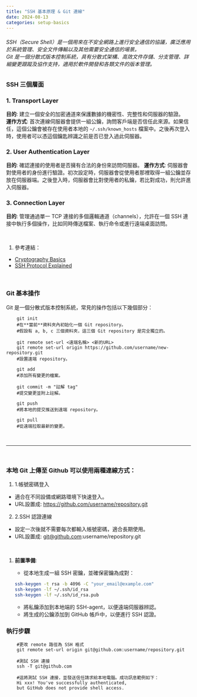 ```yaml
---
title: "SSH 基本原理 & Git 連線"
date: 2024-08-13
categories: setup-basics
---
```



###### SSH（Secure Shell）是一個用來在不安全網路上進行安全通信的協議，廣泛應用於系統管理、安全文件傳輸以及其他需要安全通信的場景。<br>Git 是一個分散式版本控制系統，具有分散式架構、高效文件存儲、分支管理、詳細變更跟蹤及協作支持，適用於軟件開發和各類文件的版本管理。


### SSH 三個層面

### 1. Transport Layer
**目的**: 建立一個安全的加密通道來保護數據的機密性、完整性和伺服器的驗證。  
**運作方式**: 首次連線伺服器會提供一組公鑰，詢問客戶端是否信任此來源。如果信任，這個公鑰會被存在使用者本地的 `~/.ssh/known_hosts` 檔案中。之後再次登入時，使用者可以憑這個鑰匙辨識之前是否已登入過此伺服器。  

### 2. User Authentication Layer
**目的**: 確認連接的使用者是否擁有合法的身份來訪問伺服器。
**運作方式**: 伺服器會對使用者的身份進行驗證。初次設定時，伺服器會從使用者那裡取得一組公鑰並存放在伺服器端。之後登入時，伺服器會比對使用者的私鑰，若比對成功，則允許進入伺服器。

### 3. Connection Layer
**目的**: 管理通過單一 TCP 連接的多個邏輯通道（channels），允許在一個 SSH 連接中執行多個操作，比如同時傳送檔案、執行命令或進行遠端桌面訪問。

<br>

1. 參考連結：
 - [Cryptography Basics](https://www.youtube.com/watch?v=_TixdHlCMu4)  
 - [SSH Protocol Explained](https://www.youtube.com/watch?v=0Sffl7YO0aY)

<br>

### Git 基本操作

Git 是一個分散式版本控制系統，常見的操作包括以下幾個部分：

        git init
        #在**當前**資料夾內初始化一個 Git repository。
        #假設有 a, b, c 三個資料夾，這三個 Git repository 是完全獨立的。  

        git remote set-url <遠端名稱> <新的URL>
        git remote set-url origin https://github.com/username/new-repository.git
        #設置遠端 repository。

        git add
        #添加所有變更的檔案。

        git commit -m "註解 tag"
        #提交變更並附上註解。

        git push
        #將本地的提交推送到遠端 repository。

        git pull
        #從遠端拉取最新的變更。

<br> 

***
<br> 

### 本地 Git 上傳至 Github 可以使用兩種連線方式：

1. 1.帳號密碼登入
  - 適合在不同設備或網路環境下快速登入。
  - URL設置成: https://github.com/username/repository.git

2. 2.SSH 認證連線
  - 設定一次後就不需要每次都輸入帳號密碼，適合長期使用。
  - URL設置成: git@github.com:username/repository.git

<br>

1. **前置準備**:
    - 從本地生成一組 SSH 密鑰，並確保密鑰為成對：
    
    ```bash
    ssh-keygen -t rsa -b 4096 -C "your_email@example.com"
    ssh-keygen -lf ~/.ssh/id_rsa
    ssh-keygen -lf ~/.ssh/id_rsa.pub
    ```
    - 將私鑰添加到本地端的 SSH-agent，以便遠端伺服器辨認。
    - 將生成的公鑰添加到 GitHub 帳戶中，以便進行 SSH 認證。

### 執行步驟

        #更改 remote 路徑為 SSH 格式
        git remote set-url origin git@github.com:username/repository.git

        #測試 SSH 連接
        ssh -T git@github.com

        #這將測試 SSH 連接，並發送信任請求給本地電腦。成功訊息範例如下：
        Hi xxx! You've successfully authenticated,
        but GitHub does not provide shell access.

